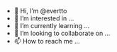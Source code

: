 - 👋 Hi, I’m @evertto
- 👀 I’m interested in ...
- 🌱 I’m currently learning ...
- 💞️ I’m looking to collaborate on ...
- 📫 How to reach me ...

<!---
evertto/evertto is a ✨ special ✨ repository because its `README.md` (this file) appears on your GitHub profile.
You can click the Preview link to take a look at your changes.
--->
